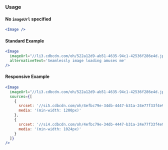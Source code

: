### Usage

#### No `imageUrl` specified

```jsx
<Image />
```

#### Standard Example

```jsx
<Image
  imageUrl="//li3.cdbcdn.com/oh/522a12d9-ab51-4635-94c1-42536f286e4d.jpg?w=1140&mode=max"
  alternativeText='Seamlessly image loading amuses me'
/>
```

#### Responsive Example

```jsx
<Image
  imageUrl="//li3.cdbcdn.com/oh/522a12d9-ab51-4635-94c1-42536f286e4d.jpg?w=640&mode=max"
  sources={[
    {
      srcset: '//si5.cdbcdn.com/oh/4efbc79e-34db-4447-b31a-24e77f33f4e9.jpg?w=2400&mode=max',
      media: '(min-width: 1200px)'
    },
    {
      srcset: '//si4.cdbcdn.com/oh/4efbc79e-34db-4447-b31a-24e77f33f4e9.jpg?w=1024&mode=max',
      media: '(min-width: 1024px)'
    }
  ]}
/>
```

